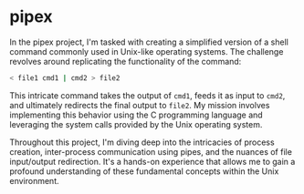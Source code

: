 # pipex

In the pipex project, I'm tasked with creating a simplified version of a shell command commonly
used in Unix-like operating systems. The challenge revolves around replicating the functionality of the command:

```bash
< file1 cmd1 | cmd2 > file2
```

This intricate command takes the output of `cmd1`, feeds it as input to `cmd2`, and ultimately redirects the final
output to `file2`. My mission involves implementing this behavior using the C programming language and leveraging 
the system calls provided by the Unix operating system.

Throughout this project, I'm diving deep into the intricacies of process creation, inter-process communication using pipes, 
and the nuances of file input/output redirection. It's a hands-on experience that allows me to gain a profound understanding 
of these fundamental concepts within the Unix environment.
